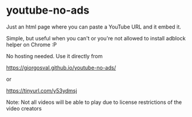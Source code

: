 # youtube-no-ads
Just an html page where you can paste a YouTube URL and it embed it.

Simple, but useful when you can't or you're not allowed to install adblock helper on Chrome :P

No hosting needed. Use it directly from

https://giorgosval.github.io/youtube-no-ads/

or

https://tinyurl.com/y53ydmsj


Note: Not all videos will be able to play due to license restrictions of the video creators